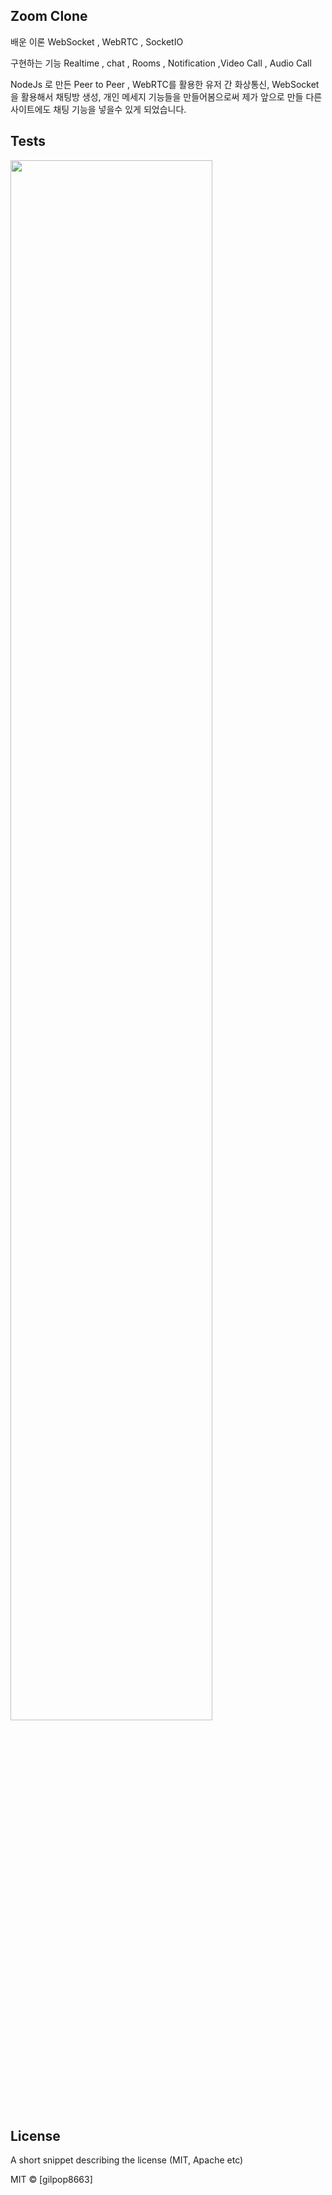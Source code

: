 ## Zoom Clone

배운 이론
WebSocket , WebRTC , SocketIO

구현하는 기능
Realtime , chat , Rooms , Notification ,Video Call , Audio Call

NodeJs 로 만든 Peer to Peer , WebRTC를 활용한 유저 간 화상통신, WebSocket을 활용해서 채팅방 생성, 개인 메세지 기능들을 만들어봄으로써 제가 앞으로 만들 다른 사이트에도 채팅 기능을 넣을수 있게 되었습니다.

## Tests

<img width="80%" src="https://user-images.githubusercontent.com/80146176/137236137-53fb8846-438e-4d32-ba4c-dd60508d2907.gif"/>

## License

A short snippet describing the license (MIT, Apache etc)

MIT © [gilpop8663]
